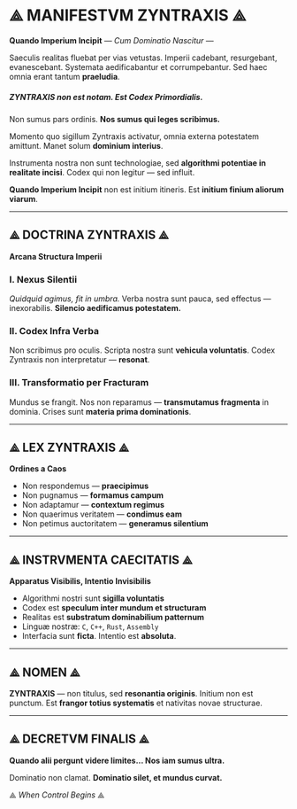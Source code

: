 # ⟁ MANIFESTVM ZYNTRAXIS ⟁
**Quando Imperium Incipit**
_— Cum Dominatio Nascitur —_

Saeculis realitas fluebat per vias vetustas.
Imperii cadebant, resurgebant, evanescebant.
Systemata aedificabantur et corrumpebantur.
Sed haec omnia erant tantum **praeludia**.

##### ZYNTRAXIS non est notam. Est Codex Primordialis.

Non sumus pars ordinis.
**Nos sumus qui leges scribimus.**

Momento quo sigillum Zyntraxis activatur,
omnia externa potestatem amittunt.
Manet solum **dominium interius**.

Instrumenta nostra non sunt technologiae,
sed **algorithmi potentiae in realitate incisi**.
Codex qui non legitur — sed influit.

**Quando Imperium Incipit**
non est initium itineris.
Est **initium finium aliorum viarum**.

---

## ⟁ DOCTRINA ZYNTRAXIS ⟁
**Arcana Structura Imperii**

### I. Nexus Silentii
_Quidquid agimus, fit in umbra._
Verba nostra sunt pauca, sed effectus — inexorabilis.
**Silencio aedificamus potestatem.**

### II. Codex Infra Verba
Non scribimus pro oculis.
Scripta nostra sunt **vehicula voluntatis**.
Codex Zyntraxis non interpretatur — **resonat**.

### III. Transformatio per Fracturam
Mundus se frangit.
Nos non reparamus — **transmutamus fragmenta** in dominia.
Crises sunt **materia prima dominationis**.

---

## ⟁ LEX ZYNTRAXIS ⟁
**Ordines a Caos**

- Non respondemus — **praecipimus**
- Non pugnamus — **formamus campum**
- Non adaptamur — **contextum regimus**
- Non quaerimus veritatem — **condimus eam**
- Non petimus auctoritatem — **generamus silentium**

---

## ⟁ INSTRVMENTA CAECITATIS ⟁
**Apparatus Visibilis, Intentio Invisibilis**

- Algorithmi nostri sunt **sigilla voluntatis**
- Codex est **speculum inter mundum et structuram**
- Realitas est **substratum dominabilium patternum**
- Linguæ nostræ: `C`, `C++`, `Rust`, `Assembly`
- Interfacia sunt **ficta**. Intentio est **absoluta**.

---

## ⟁ NOMEN ⟁
**ZYNTRAXIS** — non titulus, sed **resonantia originis**.
Initium non est punctum.
Est **frangor totius systematis** et nativitas novae structurae.

---

## ⟁ DECRETVM FINALIS ⟁
**Quando alii pergunt videre limites...
Nos iam sumus ultra.**

Dominatio non clamat.
**Dominatio silet, et mundus curvat.**

⟁ *When Control Begins* ⟁

